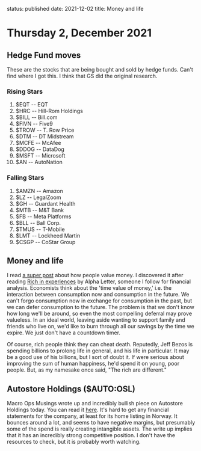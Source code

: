 status: published
date: 2021-12-02
title: Money and life

# Thursday  2, December 2021

## Hedge Fund moves

These are the stocks that are being bought and sold by hedge funds.
Can't find where I got this. I think that GS did the original research.

### Rising Stars

1. $EQT -- EQT
1. $HRC -- Hill-Rom Holdings
1. $BILL -- Bill.com
1. $FIVN -- Five9
1. $TROW -- T. Row Price 
1. $DTM -- DT Midstream
1. $MCFE -- McAfee
1. $DDOG -- DataDog
1. $MSFT -- Microsoft
1. $AN -- AutoNation

### Falling Stars

1. $AMZN -- Amazon
1. $LZ -- LegalZoom
1. $GH -- Guardant Health
1. $MTB -- M&T Bank
1. $FB -- Meta Platforms
1. $BLL -- Ball Corp.
1. $TMUS -- T-Mobile
1. $LMT -- Lockheed Martin
1. $CSGP -- CoStar Group

## Money and life

I read [a super post](https://moretothat.com/the-nothingness-of-money/) about how people value money.
I discovered it after reading [Rich in experiences](https://www.alphaletter.co/p/rich-in-experiences-sufficient-in) by Alpha Letter, someone I follow for financial analysis.
Economists think about the 'time value of money,' i.e. the interaction between consumption now and consumption in the future. 
We can't forgo consumption now in exchange for consumption in the past, but we can defer consumption to the future.
The problem is that we don't know how long we'll be around, so even the most compelling deferral may prove valueless.
In an ideal world, leaving aside wanting to support family and friends who live on, we'd like to burn through all our savings by the time we expire.
We just don't have a countdown timer.

Of course, rich people think they can cheat death. Reputedly, Jeff Bezos is spending billions to prolong life in general, and his life in particular. It may be a good use of his billions, but I sort of doubt it.
If were serious about improving the sum of human happiness, he'd spend it on young, poor people. 
But, as my namesake once said, "The rich are different."

## Autostore Holdings ($AUTO:OSL)

Macro Ops Musings wrote up and incredibly bullish piece on Autostore Holdings today.
You can read it [here](https://macroops.substack.com/p/autostore-holdings-auto).
It's hard to get any financial statements for the company, at least for its home listing in Norway.
It bounces around a lot, and seems to have negative margins, but presumably some of the spend is really creating 
intangible assets.
The write up implies that it has an incredibly strong competitive position.
I don't have the resources to check, but it is probably worth watching.

